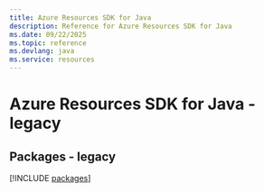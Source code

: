 ```yaml
---
title: Azure Resources SDK for Java
description: Reference for Azure Resources SDK for Java
ms.date: 09/22/2025
ms.topic: reference
ms.devlang: java
ms.service: resources
---
```

# Azure Resources SDK for Java - legacy
## Packages - legacy
[!INCLUDE [packages](resources-index.md)]